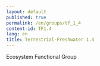 ```yaml
---
layout: default
published: true
permalink: /en/groups/tf_1_4
content-id: TF1.4
lang: en
title: Terrestrial-Freshwater 1.4
---
```


Ecosystem Functional Group

